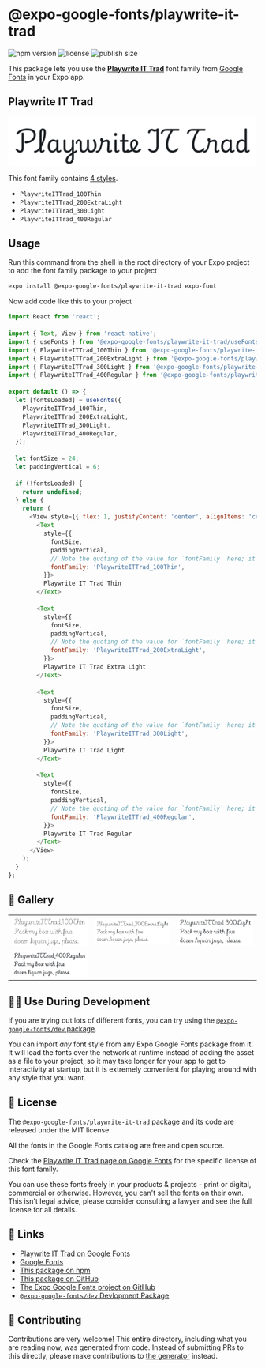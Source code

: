 # @expo-google-fonts/playwrite-it-trad

![npm version](https://flat.badgen.net/npm/v/@expo-google-fonts/playwrite-it-trad)
![license](https://flat.badgen.net/github/license/expo/google-fonts)
![publish size](https://flat.badgen.net/packagephobia/install/@expo-google-fonts/playwrite-it-trad)

This package lets you use the [**Playwrite IT Trad**](https://fonts.google.com/specimen/Playwrite+IT+Trad) font family from [Google Fonts](https://fonts.google.com/) in your Expo app.

## Playwrite IT Trad

![Playwrite IT Trad](./font-family.png)

This font family contains [4 styles](#-gallery).

- `PlaywriteITTrad_100Thin`
- `PlaywriteITTrad_200ExtraLight`
- `PlaywriteITTrad_300Light`
- `PlaywriteITTrad_400Regular`

## Usage

Run this command from the shell in the root directory of your Expo project to add the font family package to your project
```sh
expo install @expo-google-fonts/playwrite-it-trad expo-font
```

Now add code like this to your project
```js
import React from 'react';

import { Text, View } from 'react-native';
import { useFonts } from '@expo-google-fonts/playwrite-it-trad/useFonts';
import { PlaywriteITTrad_100Thin } from '@expo-google-fonts/playwrite-it-trad/100Thin';
import { PlaywriteITTrad_200ExtraLight } from '@expo-google-fonts/playwrite-it-trad/200ExtraLight';
import { PlaywriteITTrad_300Light } from '@expo-google-fonts/playwrite-it-trad/300Light';
import { PlaywriteITTrad_400Regular } from '@expo-google-fonts/playwrite-it-trad/400Regular';

export default () => {
  let [fontsLoaded] = useFonts({
    PlaywriteITTrad_100Thin,
    PlaywriteITTrad_200ExtraLight,
    PlaywriteITTrad_300Light,
    PlaywriteITTrad_400Regular,
  });

  let fontSize = 24;
  let paddingVertical = 6;

  if (!fontsLoaded) {
    return undefined;
  } else {
    return (
      <View style={{ flex: 1, justifyContent: 'center', alignItems: 'center' }}>
        <Text
          style={{
            fontSize,
            paddingVertical,
            // Note the quoting of the value for `fontFamily` here; it expects a string!
            fontFamily: 'PlaywriteITTrad_100Thin',
          }}>
          Playwrite IT Trad Thin
        </Text>

        <Text
          style={{
            fontSize,
            paddingVertical,
            // Note the quoting of the value for `fontFamily` here; it expects a string!
            fontFamily: 'PlaywriteITTrad_200ExtraLight',
          }}>
          Playwrite IT Trad Extra Light
        </Text>

        <Text
          style={{
            fontSize,
            paddingVertical,
            // Note the quoting of the value for `fontFamily` here; it expects a string!
            fontFamily: 'PlaywriteITTrad_300Light',
          }}>
          Playwrite IT Trad Light
        </Text>

        <Text
          style={{
            fontSize,
            paddingVertical,
            // Note the quoting of the value for `fontFamily` here; it expects a string!
            fontFamily: 'PlaywriteITTrad_400Regular',
          }}>
          Playwrite IT Trad Regular
        </Text>
      </View>
    );
  }
};

```

## 🔡 Gallery


||||
|-|-|-|
|![PlaywriteITTrad_100Thin](./PlaywriteITTrad_100Thin.ttf.png)|![PlaywriteITTrad_200ExtraLight](./PlaywriteITTrad_200ExtraLight.ttf.png)|![PlaywriteITTrad_300Light](./PlaywriteITTrad_300Light.ttf.png)||
|![PlaywriteITTrad_400Regular](./PlaywriteITTrad_400Regular.ttf.png)||||


## 👩‍💻 Use During Development

If you are trying out lots of different fonts, you can try using the [`@expo-google-fonts/dev` package](https://github.com/expo/google-fonts/tree/master/font-packages/dev#readme).

You can import *any* font style from any Expo Google Fonts package from it. It will load the fonts
over the network at runtime instead of adding the asset as a file to your project, so it may take longer
for your app to get to interactivity at startup, but it is extremely convenient
for playing around with any style that you want.

## 📖 License

The `@expo-google-fonts/playwrite-it-trad` package and its code are released under the MIT license.

All the fonts in the Google Fonts catalog are free and open source.

Check the [Playwrite IT Trad page on Google Fonts](https://fonts.google.com/specimen/Playwrite+IT+Trad) for the specific license of this font family.

You can use these fonts freely in your products & projects - print or digital, commercial or otherwise. However, you can't sell the fonts on their own. This isn't legal advice, please consider consulting a lawyer and see the full license for all details.

## 🔗 Links

- [Playwrite IT Trad on Google Fonts](https://fonts.google.com/specimen/Playwrite+IT+Trad)
- [Google Fonts](https://fonts.google.com/)
- [This package on npm](https://www.npmjs.com/package/@expo-google-fonts/playwrite-it-trad)
- [This package on GitHub](https://github.com/expo/google-fonts/tree/master/font-packages/playwrite-it-trad)
- [The Expo Google Fonts project on GitHub](https://github.com/expo/google-fonts)
- [`@expo-google-fonts/dev` Devlopment Package](https://github.com/expo/google-fonts/tree/master/font-packages/dev)

## 🤝 Contributing

Contributions are very welcome! This entire directory, including what you are reading now, was generated from code. Instead of submitting PRs to this directly, please make contributions to [the generator](https://github.com/expo/google-fonts/tree/master/packages/generator) instead.
